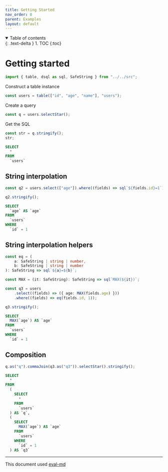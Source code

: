```yaml
---
title: Getting Started
nav_order: 0
parent: Examples
layout: default
---
```


<details open markdown="block">
  <summary>
    Table of contents
  </summary>
  {: .text-delta }
1. TOC
{:toc}
</details>

# Getting started

```ts
import { table, dsql as sql, SafeString } from "../../src";
```

Construct a table instance

```ts
const users = table(["id", "age", "name"], "users");
```

Create a query

```ts
const q = users.selectStar();
```

Get the SQL

```ts
const str = q.stringify();
str;
```

```sql
SELECT
  *
FROM
  `users`
```

## String interpolation

```ts
const q2 = users.select(["age"]).where((fields) => sql`${fields.id}=1`);
```

```ts
q2.stringify();
```

```sql
SELECT
  `age` AS `age`
FROM
  `users`
WHERE
  `id` = 1
```

## String interpolation helpers

```ts
const eq = (
    a: SafeString | string | number,
    b: SafeString | string | number
): SafeString => sql`${a}=${b}`;

const MAX = (it: SafeString): SafeString => sql`MAX(${it})`;

const q3 = users
    .select((fields) => ({ age: MAX(fields.age) }))
    .where((fields) => eq(fields.id, 1));

q3.stringify();
```

```sql
SELECT
  MAX(`age`) AS `age`
FROM
  `users`
WHERE
  `id` = 1
```

## Composition

```ts
q.as("q").commaJoin(q3.as("q3")).selectStar().stringify();
```

```sql
SELECT
  *
FROM
  (
    SELECT
      *
    FROM
      `users`
  ) AS `q`,
  (
    SELECT
      MAX(`age`) AS `age`
    FROM
      `users`
    WHERE
      `id` = 1
  ) AS `q3`
```

---

This document used [eval-md](https://lucasavila00.github.io/eval-md/)